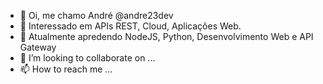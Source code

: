 - 👋 Oi, me chamo André @andre23dev
- 👀 Interessado em APIs REST, Cloud, Aplicações Web.
- 🌱 Atualmente apredendo NodeJS, Python, Desenvolvimento Web e API Gateway
- 💞️ I’m looking to collaborate on ...
- 📫 How to reach me ...

<!---
andre23dev/andre23dev is a ✨ special ✨ repository because its `README.md` (this file) appears on your GitHub profile.
You can click the Preview link to take a look at your changes.
--->
